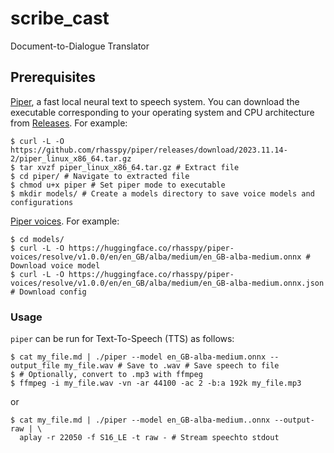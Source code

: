 # scribe_cast
Document-to-Dialogue Translator

## Prerequisites
[Piper](https://github.com/rhasspy/piper), a fast local neural text to speech system. You can download the executable corresponding to your operating system and CPU architecture from [Releases](https://github.com/rhasspy/piper/releases). For example:  
```console
$ curl -L -O https://github.com/rhasspy/piper/releases/download/2023.11.14-2/piper_linux_x86_64.tar.gz
$ tar xvzf piper_linux_x86_64.tar.gz # Extract file 
$ cd piper/ # Navigate to extracted file 
$ chmod u+x piper # Set piper mode to executable
$ mkdir models/ # Create a models directory to save voice models and configurations
```
[Piper voices](https://github.com/rhasspy/piper/blob/master/VOICES.md). For example:  
```console
$ cd models/
$ curl -L -O https://huggingface.co/rhasspy/piper-voices/resolve/v1.0.0/en/en_GB/alba/medium/en_GB-alba-medium.onnx # Download voice model 
$ curl -L -O https://huggingface.co/rhasspy/piper-voices/resolve/v1.0.0/en/en_GB/alba/medium/en_GB-alba-medium.onnx.json # Download config 
```

### Usage
`piper` can be run for Text-To-Speech (TTS) as follows:  
```console
$ cat my_file.md | ./piper --model en_GB-alba-medium.onnx --output_file my_file.wav # Save to .wav # Save speech to file
$ # Optionally, convert to .mp3 with ffmpeg
$ ffmpeg -i my_file.wav -vn -ar 44100 -ac 2 -b:a 192k my_file.mp3
```

or  

```console
$ cat my_file.md | ./piper --model en_GB-alba-medium..onnx --output-raw | \
  aplay -r 22050 -f S16_LE -t raw - # Stream speechto stdout 
```

